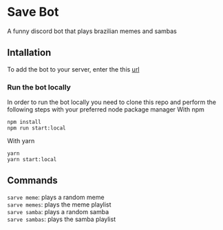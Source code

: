 # Save Bot

A funny discord bot that plays brazilian memes and sambas

## Intallation
To add the bot to your server, enter the this [url](https://discord.com/oauth2/authorize?client_id=788188036743561226&scope=bot)

### Run the bot locally
In order to run the bot locally you need to clone this repo and perform the following steps with your preferred node package manager
With npm
```
npm install
npm run start:local
```

With yarn
```
yarn
yarn start:local
```

## Commands
`sarve meme`: plays a random meme\
`sarve memes`: plays the meme playlist\
`sarve samba`: plays a random samba\
`sarve sambas`: plays the samba playlist
